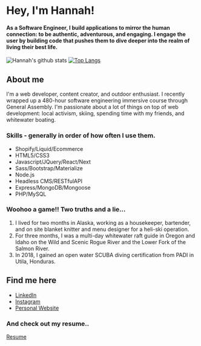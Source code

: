 # Hey, I'm Hannah!

#### As a Software Engineer, I build applications to mirror the human connection: to be authentic, adventurous, and engaging. I engage the user by building code that pushes them to dive deeper into the realm of living their best life.

![Hannah's github stats](https://github-readme-stats.vercel.app/api?username=hannahtrask&theme=jolly&show_icons=true)
[![Top Langs](https://github-readme-stats.vercel.app/api/top-langs/?username=hannahtrask&layout=compact&theme=jolly)](https://github.com/hannahtrask/github-readme-stats)

## About me
I'm a web developer, content creator, and outdoor enthusiast. I recently wrapped up a 480-hour software engineering immersive course through General Assembly. I'm passionate about a lot of things on top of web development: local activism, skiing, spending time with my friends, and whitewater boating.

### Skills - generally in order of how often I use them.
* Shopify/Liquid/Ecommerce
* HTML5/CSS3
* Javascript/JQuery/React/Next
* Sass/Bootstrap/Materialize
* Node.js
* Headless CMS/RESTfulAPI
* Express/MongoDB/Mongoose
* PHP/MySQL

### Woohoo a game!! Two truths and a lie...

1. I lived for two months in Alaska, working as a housekeeper, bartender, and on site blanket knitter and menu designer for a heli-ski operation.
2. For three months, I was a multi-day whitewater raft guide in Oregon and Idaho on the Wild and Scenic Rogue River and the Lower Fork of the Salmon River.
3. In 2018, I gained an open water SCUBA diving certification from PADI in Utila, Honduras.

## Find me here

* [LinkedIn](https://www.linkedin.com/in/hannahtrask/)
* [Instagram](https://www.instagram.com/hannah_____catherine/)
* [Personal Website](https://www.hannahtrasl.dev/)

### And check out my resume..

[Resume](https://drive.google.com/file/d/1INC4YLuJwwgzAV1x_Llm-qJmzYNcCA8O/view?usp=sharing)

